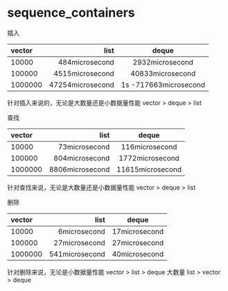 # sequence_containers
插入

| vector      |    list | deque  |
| :-------- | --------:| :--: |
|10000    |      484microsecond    |    2932microsecond        |       816microsecond | 
|100000   |      4515microsecond    |   40833microsecond       |       1656microsecond | 
|1000000  |      47254microsecond   |  1s -717663microsecond   |       55265microsecond |

针对插入来说的，无论是大数量还是小数据量性能 vector > deque > list<br>

查找

| vector      |    list | deque  |
| :-------- | --------:| :--: |
|10000       |   73microsecond  |      116microsecond       |        94microsecond |
|100000      |  804microsecond  |     1772microsecond       |       470microsecond |
|1000000     |   8806microsecond |    11615microsecond      |   11447microsecond |

针对查找来说，无论是大数量还是小数据量性能 vector > deque > list<br>

删除

| vector      |    list | deque  |
| :-------- | --------:| :--: |
|10000       |   6microsecond   |     17microsecond      |         159microsecond |
|100000      |  27microsecond   |    27microsecond       |       834microsecond |
|1000000     |   541microsecond |    40microsecond       |   18895microsecond |

针对删除来说，无论是小数据量性能 vector > list > deque 大数量 list > vector > deque

